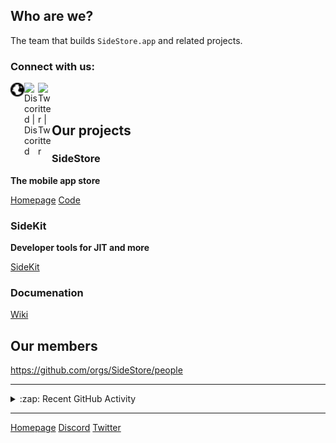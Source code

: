 <!-- 
Docs: How to use GitHub README and actions to auto-generate embedded content.
https://github.com/anuraghazra/github-readme-stats
https://www.youtube.com/watch?v=n6d4KHSKqGk
https://github.com/rahuldkjain/github-profile-readme-generator
 -->

## Who are we?

The team that builds `SideStore.app` and related projects.

### Connect with us:

<!--
[![Website](https://img.shields.io/website?label=sidestore.io&style=for-the-badge&url=https://sidestore.io)](https://sidestore.io)
[![Twitter Follow](https://img.shields.io/twitter/follow/sidestore_io?color=1DA1F2&logo=twitter&style=for-the-badge)](https://twitter.com/intent/follow?original_referer=https%3A%2F%2Fgithub.com%2Fsidestore&screen_name=sidestore)
[![GitHub Followers](https://img.shields.io/github/followers/sidestore?style=for-the-badge)]()
[![GitHub Sponsors](https://img.shields.io/github/sponsors/sidestore?style=for-the-badge
)]() 
-->

[<img align="left" alt="sidestore.io" width="22px" src="https://raw.githubusercontent.com/iconic/open-iconic/master/svg/globe.svg" />][website]
[<img align="left" alt="Discord | Discord" width="22px" src="https://cdn.jsdelivr.net/npm/simple-icons@v3/icons/discord.svg" />][discord]
[<img align="left" alt="Twitter | Twitter" width="22px" src="https://cdn.jsdelivr.net/npm/simple-icons@v3/icons/twitter.svg" />][twitter]

<br />
<br />

## Our projects

### SideStore

__The mobile app store__

[Homepage][website]
[Code][git.sidestore]

### SideKit

__Developer tools for JIT and more__

[SideKit][git.sidekit]

### Documenation

[Wiki][wiki]

## Our members

https://github.com/orgs/SideStore/people

---

<details>
  <summary>:zap: Recent GitHub Activity</summary>

<!--START_SECTION:activity-->
1. ❗️ Closed issue [#428](https://github.com/SideStore/SideStore/issues/428) in [SideStore/SideStore](https://github.com/SideStore/SideStore)
2. 🗣 Commented on [#428](https://github.com/SideStore/SideStore/issues/428) in [SideStore/SideStore](https://github.com/SideStore/SideStore)
3. 🗣 Commented on [#429](https://github.com/SideStore/SideStore/issues/429) in [SideStore/SideStore](https://github.com/SideStore/SideStore)
4. 🗣 Commented on [#429](https://github.com/SideStore/SideStore/issues/429) in [SideStore/SideStore](https://github.com/SideStore/SideStore)
5. ❗️ Opened issue [#429](https://github.com/SideStore/SideStore/issues/429) in [SideStore/SideStore](https://github.com/SideStore/SideStore)
6. ❗️ Opened issue [#428](https://github.com/SideStore/SideStore/issues/428) in [SideStore/SideStore](https://github.com/SideStore/SideStore)
7. 🗣 Commented on [#420](https://github.com/SideStore/SideStore/issues/420) in [SideStore/SideStore](https://github.com/SideStore/SideStore)
8. 🗣 Commented on [#394](https://github.com/SideStore/SideStore/issues/394) in [SideStore/SideStore](https://github.com/SideStore/SideStore)
9. ❗️ Closed issue [#199](https://github.com/SideStore/SideStore/issues/199) in [SideStore/SideStore](https://github.com/SideStore/SideStore)
10. 🗣 Commented on [#394](https://github.com/SideStore/SideStore/issues/394) in [SideStore/SideStore](https://github.com/SideStore/SideStore)
11. 🗣 Commented on [#170](https://github.com/SideStore/SideStore/issues/170) in [SideStore/SideStore](https://github.com/SideStore/SideStore)
12. 🗣 Commented on [#170](https://github.com/SideStore/SideStore/issues/170) in [SideStore/SideStore](https://github.com/SideStore/SideStore)
13. 🗣 Commented on [#394](https://github.com/SideStore/SideStore/issues/394) in [SideStore/SideStore](https://github.com/SideStore/SideStore)
14. 🗣 Commented on [#170](https://github.com/SideStore/SideStore/issues/170) in [SideStore/SideStore](https://github.com/SideStore/SideStore)
15. ❗️ Opened issue [#427](https://github.com/SideStore/SideStore/issues/427) in [SideStore/SideStore](https://github.com/SideStore/SideStore)
16. 🗣 Commented on [#344](https://github.com/SideStore/SideStore/issues/344) in [SideStore/SideStore](https://github.com/SideStore/SideStore)
17. 🗣 Commented on [#344](https://github.com/SideStore/SideStore/issues/344) in [SideStore/SideStore](https://github.com/SideStore/SideStore)
18. 🗣 Commented on [#344](https://github.com/SideStore/SideStore/issues/344) in [SideStore/SideStore](https://github.com/SideStore/SideStore)
19. 🗣 Commented on [#420](https://github.com/SideStore/SideStore/issues/420) in [SideStore/SideStore](https://github.com/SideStore/SideStore)
20. ❗️ Closed issue [#426](https://github.com/SideStore/SideStore/issues/426) in [SideStore/SideStore](https://github.com/SideStore/SideStore)
<!--END_SECTION:activity-->

</details>

---

[Homepage][patreon] [Discord][discord] [Twitter][twitter]

<!--
- [Patreon][patreon]
- [OpenCollective][opencollective]
- [YouTube][youtube]
-->

[website]: https://sidestore.io
[wiki]: https://wiki.sidestore.io
[twitter]: https://twitter.com/sidestore_io
[discord]: https://discord.gg/CacsuuzsBq
[youtube]: https://youtube.com/TODO
[patreon]: https://www.patreon.com/SideStore
[opencollective]: https://opencollective.com/TODO
[git.sidestore]: https://github.com/SideStore/SideStore/
[git.sidekit]: https://github.com/SideStore/SideKit

